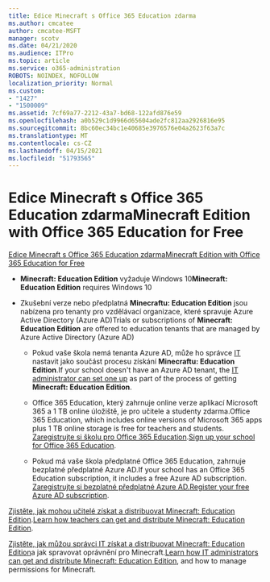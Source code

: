 ```yaml
---
title: Edice Minecraft s Office 365 Education zdarma
ms.author: cmcatee
author: cmcatee-MSFT
manager: scotv
ms.date: 04/21/2020
ms.audience: ITPro
ms.topic: article
ms.service: o365-administration
ROBOTS: NOINDEX, NOFOLLOW
localization_priority: Normal
ms.custom:
- "1427"
- "1500009"
ms.assetid: 7cf69a77-2212-43a7-bd68-122afd876e59
ms.openlocfilehash: a0b529c1d9966d65604ade2fc812aa2926816e95
ms.sourcegitcommit: 8bc60ec34bc1e40685e3976576e04a2623f63a7c
ms.translationtype: MT
ms.contentlocale: cs-CZ
ms.lasthandoff: 04/15/2021
ms.locfileid: "51793565"
---
```

# <a name="minecraft-edition-with-office-365-education-for-free"></a><span data-ttu-id="bdf67-102">Edice Minecraft s Office 365 Education zdarma</span><span class="sxs-lookup"><span data-stu-id="bdf67-102">Minecraft Edition with Office 365 Education for Free</span></span>

[<span data-ttu-id="bdf67-103">Edice Minecraft s Office 365 Education zdarma</span><span class="sxs-lookup"><span data-stu-id="bdf67-103">Minecraft Edition with Office 365 Education for Free</span></span>](https://docs.microsoft.com/education/windows/get-minecraft-for-education)
  
- <span data-ttu-id="bdf67-104">**Minecraft: Education Edition** vyžaduje Windows 10</span><span class="sxs-lookup"><span data-stu-id="bdf67-104">**Minecraft: Education Edition** requires Windows 10</span></span>

- <span data-ttu-id="bdf67-105">Zkušební verze nebo předplatná **Minecraftu: Education Edition** jsou nabízena pro tenanty pro vzdělávací organizace, které spravuje Azure Active Directory (Azure AD)</span><span class="sxs-lookup"><span data-stu-id="bdf67-105">Trials or subscriptions of **Minecraft: Education Edition** are offered to education tenants that are managed by Azure Active Directory (Azure AD)</span></span>

  - <span data-ttu-id="bdf67-106">Pokud vaše škola nemá tenanta Azure AD, může ho správce [IT](https://docs.microsoft.com/education/windows/school-get-minecraft) nastavit jako součást procesu získání **Minecraftu: Education Edition**.</span><span class="sxs-lookup"><span data-stu-id="bdf67-106">If your school doesn't have an Azure AD tenant, the [IT administrator can set one up](https://docs.microsoft.com/education/windows/school-get-minecraft) as part of the process of getting **Minecraft: Education Edition**.</span></span>

  - <span data-ttu-id="bdf67-107">Office 365 Education, který zahrnuje online verze aplikací Microsoft 365 a 1 TB online úložiště, je pro učitele a studenty zdarma.</span><span class="sxs-lookup"><span data-stu-id="bdf67-107">Office 365 Education, which includes online versions of Microsoft 365 apps plus 1 TB online storage is free for teachers and students.</span></span> <span data-ttu-id="bdf67-108">[Zaregistrujte si školu pro Office 365 Education](https://www.microsoft.com/education/products/office).</span><span class="sxs-lookup"><span data-stu-id="bdf67-108">[Sign up your school for Office 365 Education](https://www.microsoft.com/education/products/office).</span></span>

  - <span data-ttu-id="bdf67-109">Pokud má vaše škola předplatné Office 365 Education, zahrnuje bezplatné předplatné Azure AD.</span><span class="sxs-lookup"><span data-stu-id="bdf67-109">If your school has an Office 365 Education subscription, it includes a free Azure AD subscription.</span></span> <span data-ttu-id="bdf67-110">[Zaregistrujte si bezplatné předplatné Azure AD.](https://msdn.microsoft.com/library/windows/hardware/mt703369%28v=vs.85%29.aspx)</span><span class="sxs-lookup"><span data-stu-id="bdf67-110">[Register your free Azure AD subscription](https://msdn.microsoft.com/library/windows/hardware/mt703369%28v=vs.85%29.aspx).</span></span>

<span data-ttu-id="bdf67-111">[Zjistěte, jak mohou učitelé získat a distribuovat Minecraft: Education Edition](https://docs.microsoft.com/education/windows/teacher-get-minecraft).</span><span class="sxs-lookup"><span data-stu-id="bdf67-111">[Learn how teachers can get and distribute Minecraft: Education Edition](https://docs.microsoft.com/education/windows/teacher-get-minecraft).</span></span>
  
<span data-ttu-id="bdf67-112">[Zjistěte, jak můžou správci IT získat a distribuovat Minecraft: Education Edition](https://docs.microsoft.com/education/windows/school-get-minecraft)a jak spravovat oprávnění pro Minecraft.</span><span class="sxs-lookup"><span data-stu-id="bdf67-112">[Learn how IT administrators can get and distribute Minecraft: Education Edition](https://docs.microsoft.com/education/windows/school-get-minecraft), and how to manage permissions for Minecraft.</span></span>